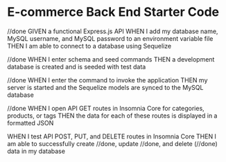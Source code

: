 # E-commerce Back End Starter Code
//done
GIVEN a functional Express.js API
WHEN I add my database name, MySQL username, and MySQL password to an environment variable file
THEN I am able to connect to a database using Sequelize

//done
WHEN I enter schema and seed commands
THEN a development database is created and is seeded with test data

//done
WHEN I enter the command to invoke the application
THEN my server is started and the Sequelize models are synced to the MySQL database

//done
WHEN I open API GET routes in Insomnia Core for categories, products, or tags
THEN the data for each of these routes is displayed in a formatted JSON


WHEN I test API POST, PUT, and DELETE routes in Insomnia Core
THEN I am able to successfully create //done, update //done, and delete (//done) data in my database